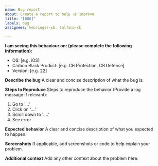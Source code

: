 ```yaml
---
name: Bug report
about: Create a report to help us improve
title: "[BUG]"
labels: bug
assignees: kebringer-cb, talfano-cb

---
```


**I am seeing this behaviour on: (please complete the following information):**
 - OS: [e.g. iOS]
 - Carbon Black Product: [e.g. CB Protection, CB Defense]
 - Version: [e.g. 22]

**Describe the bug**
A clear and concise description of what the bug is.

**Steps to Reproduce**
Steps to reproduce the behavior (Provide a log message if relevant):
1. Go to '...'
2. Click on '....'
3. Scroll down to '....'
4. See error

**Expected behavior**
A clear and concise description of what you expected to happen.

**Screenshots**
If applicable, add screenshots or code to help explain your problem.

**Additional context**
Add any other context about the problem here.
